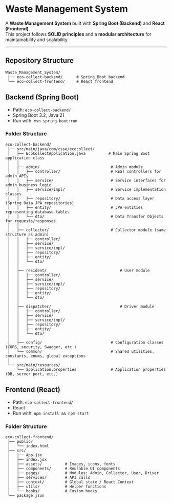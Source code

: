 # Waste Management System

A **Waste Management System** built with **Spring Boot (Backend)** and **React (Frontend)**.  
This project follows **SOLID principles** and a **modular architecture** for maintainability and scalability.

---

## Repository Structure

```
Waste_Management_System/
 ├── eco-collect-backend/      # Spring Boot backend
 └── eco-collect-frontend/     # React frontend
```

## Backend (Spring Boot)
- Path: `eco-collect-backend/`
- Spring Boot 3.2, Java 21
- Run with: `mvn spring-boot:run`
  
### Folder Structure

```
eco-collect-backend/
 ├── src/main/java/com/csse/ecocollect/
 │   ├── EcoCollectApplication.java          # Main Spring Boot application class
 │   │
 │   ├── admin/                               # Admin module
 │   │   ├── controller/                      # REST controllers for admin APIs
 │   │   ├── service/                         # Service interfaces for admin business logic
 │   │   ├── service/impl/                    # Service implementation classes
 │   │   ├── repository/                      # Data access layer (Spring Data JPA repositories)
 │   │   ├── entity/                          # JPA entities representing database tables
 │   │   └── dto/                             # Data Transfer Objects for requests/responses
 │   │
 │   ├── collector/                           # Collector module (same structure as admin)
 │   │   ├── controller/
 │   │   ├── service/
 │   │   ├── service/impl/
 │   │   ├── repository/
 │   │   ├── entity/
 │   │   └── dto/
 │   │
 │   ├── resident/                                # User module
 │   │   ├── controller/
 │   │   ├── service/
 │   │   ├── service/impl/
 │   │   ├── repository/
 │   │   ├── entity/
 │   │   └── dto/
 │   │
 │   ├── dispatcher/                              # Driver module
 │   │   ├── controller/
 │   │   ├── service/
 │   │   ├── service/impl/
 │   │   ├── repository/
 │   │   ├── entity/
 │   │   └── dto/
 │   │
 │   ├── config/                              # Configuration classes (CORS, security, Swagger, etc.)
 │   └── common/                              # Shared utilities, constants, enums, global exceptions
 │
 └── src/main/resources/
     └── application.properties               # Application properties (DB, server port, etc.)

```

## Frontend (React)
- Path: `eco-collect-frontend/`
- React 
- Run with: `npm install && npm start`
  
### Folder Structure

```
eco-collect-frontend/
 ├── public/
 │   └── index.html
 ├── src/
 │   ├── App.jsx
 │   ├── index.jsx
 │   ├── assets/          # Images, icons, fonts
 │   ├── components/      # Reusable UI components
 │   ├── pages/           # Modules: Admin, Collector, User, Driver
 │   ├── services/        # API calls
 │   ├── context/         # Global state / React Context
 │   ├── utils/           # Helper functions
 │   └── hooks/           # Custom hooks
 └── package.json

```
